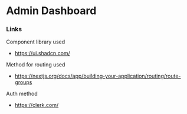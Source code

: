 # Admin Dashboard

### Links

Component library used

- https://ui.shadcn.com/

Method for routing used

- https://nextjs.org/docs/app/building-your-application/routing/route-groups

Auth method

- https://clerk.com/
